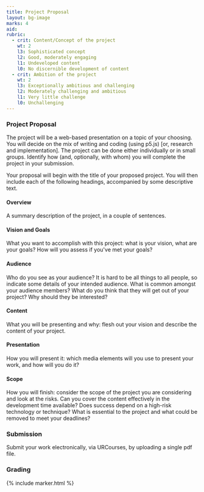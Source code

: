 ```yaml
---
title: Project Proposal
layout: bg-image
marks: 4
aid:
rubric:
  - crit: Content/Concept of the project
    wt: 2
    l3: Sophisticated concept
    l2: Good, moderately engaging
    l1: Undeveloped content
    l0: No discernible development of content
  - crit: Ambition of the project
    wt: 2
    l3: Exceptionally ambitious and challenging
    l2: Moderately challenging and ambitious
    l1: Very little challenge
    l0: Unchallenging
---
```

### Project Proposal

The project will be a web-based presentation on a topic of your choosing. You will decide on the mix of writing and coding (using p5.js) [or, research and implementation]. The project can be done either individually or in small
groups. Identify how (and, optionally, with whom) you will complete the project in your submission.

Your proposal will begin with the title of your proposed project. You will then include each of the following headings, accompanied by some descriptive text.

#### Overview
A summary description of the project, in a couple of sentences.

#### Vision and Goals
What you want to accomplish with this project: what is your vision, what are your goals? How will you assess if you've met your goals?

#### Audience
Who do you see as your audience? It is hard to be all things to all people, so indicate some details of your intended audience. What is common amongst your audience members? What do you think that they will get out of your project? Why should they be interested?

#### Content
What you will be presenting and why: flesh out your vision and describe the content of your project.

#### Presentation
How you will present it: which media elements will you use to present your work, and how will you do it?

#### Scope
How you will finish: consider the scope of the project you are considering and look at the risks. Can you cover the content effectively in the development time available? Does success depend on a high-risk technology or technique? What is essential to the project and what could be removed to meet your deadlines?

### Submission

Submit your work electronically, via URCourses, by uploading a single pdf file.

### Grading

{% include marker.html %}
